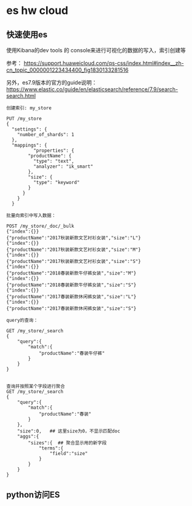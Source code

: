 
# es hw cloud 


## 快速使用es

使用Kibana的dev tools 的 console来进行可视化的数据的写入，索引创建等

参考：
https://support.huaweicloud.com/qs-css/index.html#index__zh-cn_topic_0000001223434400_fig1830133281516

另外，es7.9版本的官方的guide说明：
https://www.elastic.co/guide/en/elasticsearch/reference/7.9/search-search.html


```
创建索引: my_store

PUT /my_store
{
  "settings": {
    "number_of_shards": 1
  },
  "mappings": {
          "properties": {
        "productName": {
          "type": "text",
          "analyzer": "ik_smart"
        },
        "size": {
          "type": "keyword"
        }
      }
    }
  }
```

```
批量向索引中写入数据：

POST /my_store/_doc/_bulk
{"index":{}}
{"productName":"2017秋装新款文艺衬衫女装","size":"L"}
{"index":{}}
{"productName":"2017秋装新款文艺衬衫女装","size":"M"}
{"index":{}}
{"productName":"2017秋装新款文艺衬衫女装","size":"S"}
{"index":{}}
{"productName":"2018春装新款牛仔裤女装","size":"M"}
{"index":{}}
{"productName":"2018春装新款牛仔裤女装","size":"S"}
{"index":{}}
{"productName":"2017春装新款休闲裤女装","size":"L"}
{"index":{}}
{"productName":"2017春装新款休闲裤女装","size":"S"}

```

```
query的查询：

GET /my_store/_search
{
    "query":{
        "match":{
            "productName":"春装牛仔裤"
        }
    }
}


```


```
查询并按照某个字段进行聚合
GET /my_store/_search
{
    "query":{
        "match":{
            "productName":"春装"
        }
    },
    "size":0,   ## 这里size为0，不显示匹配doc
    "aggs":{
        "sizes":{  ## 聚合显示用的新字段
            "terms":{
                "field":"size"
            }
        }
    }
}
```


## python访问ES






